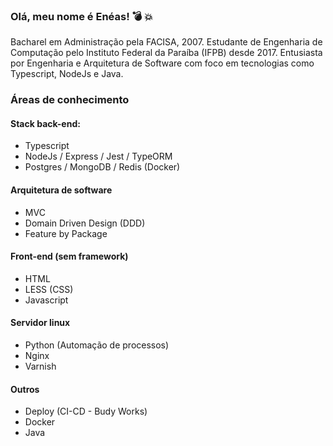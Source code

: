 ### Olá, meu nome é Enéas! :bomb: :collision:

Bacharel em Administração pela FACISA, 2007. Estudante de Engenharia de Computação pelo Instituto Federal da Paraíba (IFPB) desde 2017. Entusiasta por Engenharia e Arquitetura de Software com foco em tecnologias como Typescript, NodeJs e Java.

### Áreas de conhecimento

#### Stack back-end:

-   Typescript
-   NodeJs / Express / Jest / TypeORM
-   Postgres / MongoDB / Redis (Docker)

#### Arquitetura de software

-   MVC
-   Domain Driven Design (DDD)
-   Feature by Package

#### Front-end (sem framework)

-   HTML
-   LESS (CSS)
-   Javascript

#### Servidor linux

-   Python (Automação de processos)
-   Nginx
-   Varnish

#### Outros

-   Deploy (CI-CD - Budy Works)
-   Docker
-   Java
